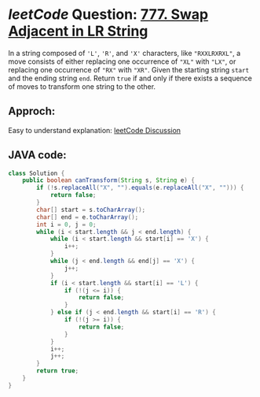 # _leetCode_ Question: [777. Swap Adjacent in LR String](https://leetcode.com/problems/swap-adjacent-in-lr-string/)

In a string composed of `'L'`, `'R'`, and `'X'` characters, like `"RXXLRXRXL"`, a move consists of either replacing one occurrence of `"XL"` with `"LX"`, or replacing one occurrence of `"RX"` with `"XR"`. Given the starting string `start` and the ending string `end`.
Return `true` if and only if there exists a sequence of moves to transform one string to the other.

## Approch:

Easy to understand explanation: [leetCode Discussion](https://leetcode.com/problems/swap-adjacent-in-lr-string/discuss/873004/Easy-to-understand-explanation-with-PICTURE)

## JAVA code:

```JAVA
class Solution {
    public boolean canTransform(String s, String e) {
        if (!s.replaceAll("X", "").equals(e.replaceAll("X", ""))) {
            return false;
        }
        char[] start = s.toCharArray();
        char[] end = e.toCharArray();
        int i = 0, j = 0;
        while (i < start.length && j < end.length) {
            while (i < start.length && start[i] == 'X') {
                i++;
            }
            while (j < end.length && end[j] == 'X') {
                j++;
            }
            if (i < start.length && start[i] == 'L') {
                if (!(j <= i)) {
                    return false;
                }
            } else if (j < end.length && start[i] == 'R') {
                if (!(j >= i)) {
                    return false;
                }
            }
            i++;
            j++;
        }
        return true;
    }
}
```
